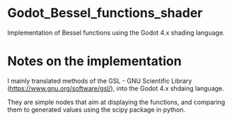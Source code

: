# Godot_Bessel_functions_shader
 Implementation of Bessel functions using the Godot 4.x shading language.

# Notes on the implementation
I mainly translated methods of the GSL - GNU Scientific Library (https://www.gnu.org/software/gsl/), into the Godot 4.x shdaing language.

They are simple nodes that aim at displaying the functions, and comparing them to generated values using the scipy package in python.
